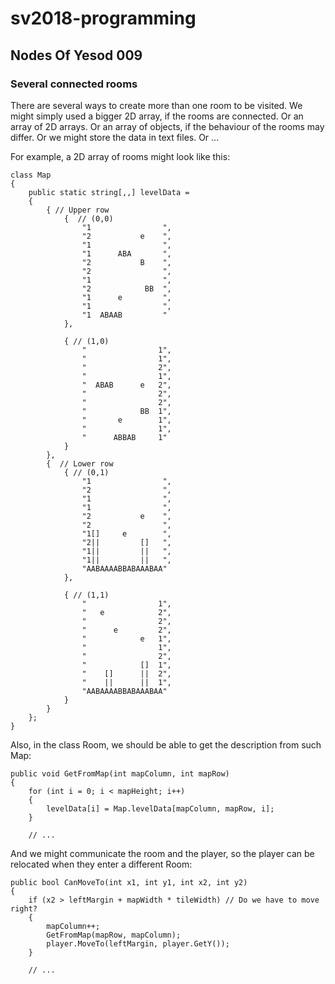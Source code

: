 # sv2018-programming

## Nodes Of Yesod 009

### Several connected rooms

There are several ways to create more than one room to be visited. We might
simply used a bigger 2D array, if the rooms are connected. Or an array of 
2D arrays. Or an array of objects, if the behaviour of the rooms may differ.
Or we might store the data in text files. Or ...

For example, a 2D array of rooms might look like this:

```
class Map
{
    public static string[,,] levelData =
    {
        { // Upper row
            {  // (0,0)
                "1                ",
                "2           e    ",
                "1                ",
                "1      ABA       ",
                "2           B    ",
                "2                ",
                "1                ",
                "2            BB  ",
                "1      e         ",
                "1                ",
                "1  ABAAB         "
            },

            { // (1,0)
                "                1",
                "                1",
                "                2",
                "                1",
                "  ABAB      e   2",
                "                2",
                "                2",
                "            BB  1",
                "       e        1",
                "                1",
                "      ABBAB     1"
            }
        },
        {  // Lower row
            { // (0,1)
                "1                ",
                "2                ",
                "1                ",
                "1                ",
                "2           e    ",
                "2                ",
                "1[]     e        ",
                "2||         []   ",
                "1||         ||   ",
                "1||         ||   ",
                "AABAAAABBABAAABAA"
            },

            { // (1,1)
                "                1",
                "   e            2",
                "                2",
                "      e         2",
                "            e   1",
                "                1",
                "                2",
                "            []  1",
                "    []      ||  2",
                "    ||      ||  1",
                "AABAAAABBABAAABAA"
            }
        }
    };
}
```

Also, in the class Room, we should be able to get the description from 
such Map:

```
public void GetFromMap(int mapColumn, int mapRow)
{
    for (int i = 0; i < mapHeight; i++)
    {
        levelData[i] = Map.levelData[mapColumn, mapRow, i];
    }
    
    // ...
```

And we might communicate the room and the player, so the player can be
relocated when they enter a different Room:


```
public bool CanMoveTo(int x1, int y1, int x2, int y2)
{
    if (x2 > leftMargin + mapWidth * tileWidth) // Do we have to move right?
    {
        mapColumn++;
        GetFromMap(mapRow, mapColumn);
        player.MoveTo(leftMargin, player.GetY());
    }
    
    // ...
```
